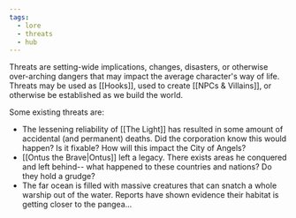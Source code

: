 ```yaml
---
tags:
  - lore
  - threats
  - hub
---
```

Threats are setting-wide implications, changes, disasters, or otherwise over-arching dangers that may impact the average character's way of life. Threats may be used as [[Hooks]], used to create [[NPCs & Villains]], or otherwise be established as we build the world.

Some existing threats are:
* The lessening reliability of [[The Light]] has resulted in some amount of accidental (and permanent) deaths. Did the corporation know this would happen? Is it fixable? How will this impact the City of Angels?
* [[Ontus the Brave|Ontus]] left a legacy. There exists areas he conquered and left behind-- what happened to these countries and nations? Do they hold a grudge?
* The far ocean is filled with massive creatures that can snatch a whole warship out of the water. Reports have shown evidence their habitat is getting closer to the pangea...
